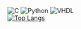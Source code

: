 ![C](https://img.shields.io/badge/-C-333333?style=flat&logo=C&logoColor=00599C)
![Python](https://img.shields.io/badge/-Python-333333?style=flat&logo=Python&logoColor=00599C)
![VHDL](https://img.shields.io/badge/-VHDL-333333?style=flat&logo=VHDL&logoColor=00599C)  
[![Top Langs](https://github-readme-stats.vercel.app/api/top-langs/?username=thiago-haas)](https://github.com/anuraghazra/github-readme-stats)
